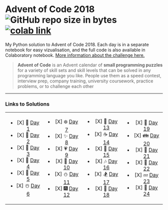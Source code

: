 # Advent of Code 2018  ![GitHub repo size in bytes](https://img.shields.io/github/repo-size/ameroyer/advent_of_code_2018.svg)  [![colab link](https://camo.githubusercontent.com/52feade06f2fecbf006889a904d221e6a730c194/68747470733a2f2f636f6c61622e72657365617263682e676f6f676c652e636f6d2f6173736574732f636f6c61622d62616467652e737667)](https://colab.research.google.com/drive/1x0CnzAg524k2Mt-89BaTXP8rLS6KHUKm)

My Python solution to Advent of Code 2018. Each day is in a separate notebook for easy vizualisation, and the full code is also available in Colaboratory notebook. [More information about the challenge here.](https://adventofcode.com/2018)

> **Advent of Code** is an Advent calendar of **small programming puzzles** for a variety of skill sets and skill levels that can be solved in any programming language you like. 
People use them as a speed contest, interview prep, company training, university coursework, practice problems, or to challenge each other

---

### Links to Solutions

<table style='text-align:center'>
 <tr>
  <td>
   <ul>
    <li> [X] 🎅 <a href="https://github.com/ameroyer/advent_of_code_2018/blob/master/day01.ipynb">Day 1</a>
    <li> [X] 🎁 <a href="https://github.com/ameroyer/advent_of_code_2018/blob/master/day02.ipynb">Day 2</a>
    <li> [X] 🎄 <a href="https://github.com/ameroyer/advent_of_code_2018/blob/master/day03.ipynb">Day 3</a>
    <li> [X] 🌠 <a href="https://github.com/ameroyer/advent_of_code_2018/blob/master/day04.ipynb">Day 4</a>
    <li> [X] 🍰 <a href="https://github.com/ameroyer/advent_of_code_2018/blob/master/day05.ipynb">Day 5</a>
    <li> [X] ☃️ <a href="https://github.com/ameroyer/advent_of_code_2018/blob/master/day06.ipynb">Day 6</a>
   </ul>
  </td>
  
  <td>
   <ul>
    <li> [X] ❄️ <a href="https://github.com/ameroyer/advent_of_code_2018/blob/master/day07.ipynb">Day 7</a>
    <li> [X] ✨ <a href="https://github.com/ameroyer/advent_of_code_2018/blob/master/day08.ipynb">Day 8</a> 
    <li> [X] 💗 <a href="https://github.com/ameroyer/advent_of_code_2018/blob/master/day09.ipynb">Day 9</a>
    <li> [X] 🍬 <a href="https://github.com/ameroyer/advent_of_code_2018/blob/master/day10.ipynb">Day 10</a> 
    <li> [X] ⛄ <a href="https://github.com/ameroyer/advent_of_code_2018/blob/master/day11.ipynb">Day 11</a>
    <li> [X] 🎆 <a href="https://github.com/ameroyer/advent_of_code_2018/blob/master/day12.ipynb">Day 12</a> 
   </ul>
  </td>
  
  <td>
   <ul>
    <li> [X] 🍭 <a href="https://github.com/ameroyer/advent_of_code_2018/blob/master/day13.ipynb">Day 13</a>
    <li> [X] ☕ <a href="https://github.com/ameroyer/advent_of_code_2018/blob/master/day14.ipynb">Day 14</a> 
    <li> [X] 🌰 <a href="https://github.com/ameroyer/advent_of_code_2018/blob/master/day15.ipynb">Day 15</a>
    <li> [X] 🎶 <a href="https://github.com/ameroyer/advent_of_code_2018/blob/master/day16.ipynb">Day 16</a> 
    <li> [X] 🏂 <a href="https://github.com/ameroyer/advent_of_code_2018/blob/master/day17.ipynb">Day 17</a>
    <li> [X] 🍠 <a href="https://github.com/ameroyer/advent_of_code_2018/blob/master/day18.ipynb">Day 18</a> 
   </ul>
  </td>
    
  <td>
   <ul>
    <li> [X] 🍫 <a href="https://github.com/ameroyer/advent_of_code_2018/blob/master/day19.ipynb">Day 19</a>
    <li> [X] 👪 <a href="https://github.com/ameroyer/advent_of_code_2018/blob/master/day20.ipynb">Day 20</a> 
    <li> [X] 🍪 <a href="https://github.com/ameroyer/advent_of_code_2018/blob/master/day21.ipynb">Day 21</a>
    <li> [X] 🎀 <a href="https://github.com/ameroyer/advent_of_code_2018/blob/master/day22.ipynb">Day 22</a> 
    <li> [X] 💤 <a href="https://github.com/ameroyer/advent_of_code_2018/blob/master/day23.ipynb">Day 23</a>
    <li> [X] 🎉 <a href="https://github.com/ameroyer/advent_of_code_2018/blob/master/day24.ipynb">Day 24</a> 
   </ul>
  </td>
 </tr>
</table>
